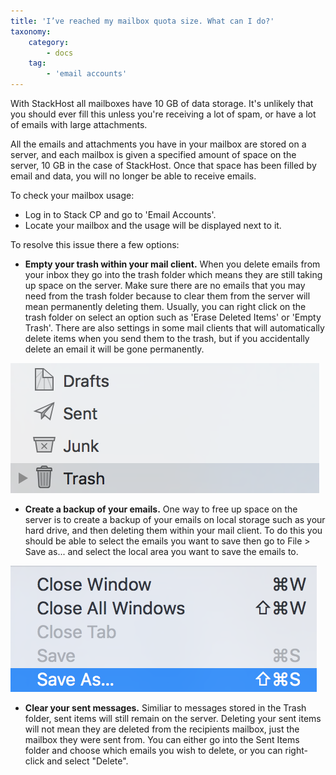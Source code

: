 ```yaml
---
title: 'I’ve reached my mailbox quota size. What can I do?'
taxonomy:
    category:
        - docs
    tag:
        - 'email accounts'
---
```


With StackHost all mailboxes have 10 GB of data storage. It's unlikely that you should ever fill this unless you're receiving a lot of spam, or have a lot of emails with large attachments.

All the emails and attachments you have in your mailbox are stored on a server, and each mailbox is given a specified amount of space on the server, 10 GB in the case of StackHost. Once that space has been filled by email and data, you will no longer be able to receive emails.

To check your mailbox usage:

- Log in to Stack CP and go to 'Email Accounts'.
- Locate your mailbox and the usage will be displayed next to it.  

To resolve this issue there a few options:

* **Empty your trash within your mail client.** When you delete emails from your inbox they go into the trash folder which means they are still taking up space on the server. Make sure there are no emails that you may need from the trash folder because to clear them from the server will mean permanently deleting them. Usually, you can right click on the trash folder on select an option such as 'Erase Deleted Items' or 'Empty Trash'. There are also settings in some mail clients that will automatically delete items when you send them to the trash, but if you accidentally delete an email it will be gone permanently.

![](Draft_Sent_Junk_Trash_in_Mail.png)

* **Create a backup of your emails.** One way to free up space on the server is to create a backup of your emails on local storage such as your hard drive, and then deleting them within your mail client. To do this you should be able to select the emails you want to save then go to File > Save as... and select the local area you want to save the emails to. 

![](Save_as_in_Mail1.png)

* **Clear your sent messages.** Similiar to messages stored in the Trash folder, sent items will still remain on the server. Deleting your sent items will not mean they are deleted from the recipients mailbox, just the mailbox they were sent from. You can either go into the Sent Items folder and choose which emails you wish to delete, or you can right-click and select "Delete".